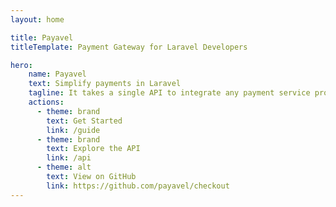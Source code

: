 ```yaml
---
layout: home

title: Payavel
titleTemplate: Payment Gateway for Laravel Developers

hero:
    name: Payavel
    text: Simplify payments in Laravel
    tagline: It takes a single API to integrate any payment service provider, or connect with multiple providers using the same integration.
    actions:
      - theme: brand
        text: Get Started
        link: /guide
      - theme: brand
        text: Explore the API
        link: /api
      - theme: alt
        text: View on GitHub
        link: https://github.com/payavel/checkout
---
```

